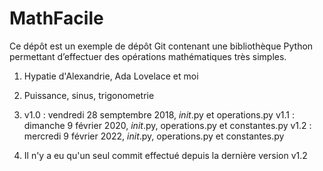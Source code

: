 # MathFacile

Ce dépôt est un exemple de dépôt Git contenant une bibliothèque Python
permettant d’effectuer des opérations mathématiques très simples.

1. Hypatie d'Alexandrie, Ada Lovelace et moi

2. Puissance, sinus, trigonometrie

3. v1.0 : vendredi 28 semptembre 2018, _init_.py et operations.py
   v1.1 : dimanche 9 février 2020, _init_.py, operations.py et constantes.py
   v1.2 : mercredi 9 février 2022, _init_.py, operations.py et constantes.py

4. Il n'y a eu qu'un seul commit effectué depuis la dernière version v1.2